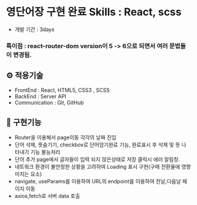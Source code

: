 # 영단어장 구현 완료 Skills : React, scss 
- 개발 기간 : 3days
### 특이점 : react-router-dom version이 5 -> 6으로 되면서 여러 문법들이 변경됨.

## ⚙️ 적용기술
- FrontEnd : React, HTML5, CSS3 , SCSS
- BackEnd : Server API
- Communication : Git, GitHub


## 📒 구현기능
- Router을 이용해서 page이동 각각의 날짜 진입
- 단어 삭제, 뜻숨기기, checkbox로 단어암기완료 기능, 완료표시 후 삭제 및 뜻 나타내기 기능 불능처리
- 단어 추가 page에서 글자들이 입력 되지 않은상태로 저장 클릭시 에러 알림창.
- 네트워크 환경이 불안정한 상황을 고려하여 Loading 표시 구현(구매 전환율에 영향 미치는 요소)
- navigate, useParams를 이용하여 URL의 endpoint를 이용하여 전날,다음날 페이지 이동
- axios,fetch로 서버 data 호출   

 





